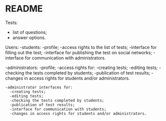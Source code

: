 # README

Tests:
  - list of questions;
  - answer options.

Users:
  -students:
    -profile;
    -access rights to the list of tests;
    -interface for filling out the test;
    -interface for publishing the test on social networks;
    -interface for communication with administrators.

  -administrators:
    -profile;
    -access rights for:
    -creating tests;
    -editing tests;
    -checking the tests completed by students;
    -publication of test results;
    -changes in access rights for students and/or administrators.

    -administrator interfaces for:
      -creating tests;
      -editing tests;
      -checking the tests completed by students;
      -publication of test results;
      -interface for communication with students;
      -changes in access rights for students and/or administrators.
